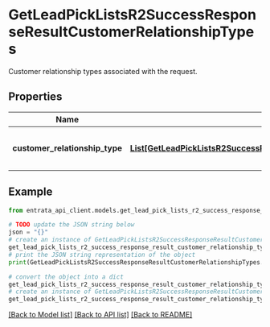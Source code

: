 # GetLeadPickListsR2SuccessResponseResultCustomerRelationshipTypes

Customer relationship types associated with the request.

## Properties

Name | Type | Description | Notes
------------ | ------------- | ------------- | -------------
**customer_relationship_type** | [**List[GetLeadPickListsR2SuccessResponseResultCustomerRelationshipTypesCustomerRelationshipTypeInner]**](GetLeadPickListsR2SuccessResponseResultCustomerRelationshipTypesCustomerRelationshipTypeInner.md) | A list of customer relationship types. | [optional] 

## Example

```python
from entrata_api_client.models.get_lead_pick_lists_r2_success_response_result_customer_relationship_types import GetLeadPickListsR2SuccessResponseResultCustomerRelationshipTypes

# TODO update the JSON string below
json = "{}"
# create an instance of GetLeadPickListsR2SuccessResponseResultCustomerRelationshipTypes from a JSON string
get_lead_pick_lists_r2_success_response_result_customer_relationship_types_instance = GetLeadPickListsR2SuccessResponseResultCustomerRelationshipTypes.from_json(json)
# print the JSON string representation of the object
print(GetLeadPickListsR2SuccessResponseResultCustomerRelationshipTypes.to_json())

# convert the object into a dict
get_lead_pick_lists_r2_success_response_result_customer_relationship_types_dict = get_lead_pick_lists_r2_success_response_result_customer_relationship_types_instance.to_dict()
# create an instance of GetLeadPickListsR2SuccessResponseResultCustomerRelationshipTypes from a dict
get_lead_pick_lists_r2_success_response_result_customer_relationship_types_from_dict = GetLeadPickListsR2SuccessResponseResultCustomerRelationshipTypes.from_dict(get_lead_pick_lists_r2_success_response_result_customer_relationship_types_dict)
```
[[Back to Model list]](../README.md#documentation-for-models) [[Back to API list]](../README.md#documentation-for-api-endpoints) [[Back to README]](../README.md)


